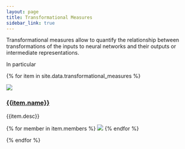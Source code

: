 ```yaml
---
layout: page
title: Transformational Measures
sidebar_link: true
---
```


Transformational measures allow to quantify the relationship between transformations of the inputs to neural networks and their outputs or intermediate representations. 

In particular


{% for item in site.data.transformational_measures %}
<div class="item" >

<div class="item-image-container">
<a href="{{item.url}}"><img class="item-image" src="/assets/projects/{{item.img}}"></a>
</div>

<div class="item-text">
<a href="{{item.url}}"> <h3>{{item.name}}</h3></a>
<p>{{item.desc}}</p>
</div>

<div class="item-collaborators">
{% for member in item.members %}
    <img class="item-collaborator" src="/assets/collaborators/{{member}}.png">
{% endfor %}  
</div>

</div>

{% endfor %}



